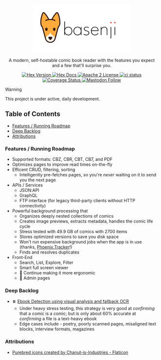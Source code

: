 <p align="center">
  <picture>
    <source media="(prefers-color-scheme: dark)" srcset="https://raw.githubusercontent.com/camatcode/basenji/refs/heads/main/assets/basenji-logo-dark2.png">
    <source media="(prefers-color-scheme: light)" srcset="https://raw.githubusercontent.com/camatcode/basenji/refs/heads/main/assets/basenji-logo-light2.png">
    <img alt="basenji logo" src="https://raw.githubusercontent.com/camatcode/basenji/refs/heads/main/assets/basenji-logo-light2.png" width="320">
  </picture>
</p>

<p align="center">
  A modern, self-hostable comic book reader with the features you expect and a few that'll surprise you.
</p>


<p align="center">
  <a href="https://hex.pm/packages/basenji">
    <img alt="Hex Version" src="https://img.shields.io/hexpm/v/basenji.svg">
  </a>

  <a href="https://hexdocs.pm/basenji">
    <img alt="Hex Docs" src="http://img.shields.io/badge/hex.pm-docs-green.svg?style=flat">
  </a
  -->
  
  <a href="https://opensource.org/licenses/Apache-2.0">
    <img alt="Apache 2 License" src="https://img.shields.io/hexpm/l/oban">
  </a>

  <a href="https://github.com/camatcode/basenji/actions?query=branch%3Amain++">
    <img alt="ci status" src="https://github.com/camatcode/basenji/workflows/ci/badge.svg">
  </a>
  <a href='https://coveralls.io/github/camatcode/basenji?branch=main'>
    <img src='https://coveralls.io/repos/github/camatcode/basenji/badge.svg?branch=main' alt='Coverage Status' />
  </a>

<a href="https://mastodon.social/@scrum_log" target="_blank" rel="noopener noreferrer">
    <img alt="Mastodon Follow" src="https://img.shields.io/badge/mastodon-%40scrum__log%40mastodon.social-purple?color=6364ff">
  </a>

</p>


> [!WARNING]  
> This project is under active, daily development.



## Table of Contents

- [Features / Running Roadmap](#features--running-roadmap)
- [Deep Backlog](#deep-backlog)
- [Attributions](#attributions)


### Features / Running Roadmap

* Supported formats:  CBZ, CBR, CBT, CB7, and PDF
* Optimizes pages to improve read times on-the-fly
* Efficent CRUD, filtering, sorting
  *  Intelligently pre-fetches pages, so you're *never* waiting on it to send you the next page
* APIs / Services
  * JSON:API
  * GraphQL
  * FTP interface (for legacy third-party clients without HTTP connectivity)
* Powerful background processing that
  * Organizes deeply nested collections of comics
  * Creates image previews, extracts metadata, handles the comic life cycle
  * Stress tested with 49.9 GB of comics with 2700 items
  * Stores optimized versions to save you disk space
  * Won't run expensive background jobs when the app is in use (thanks, [Phoenix.Tracker](https://hexdocs.pm/phoenix_pubsub/Phoenix.Tracker.html)!)
  * Finds and resolves duplicates
* Front-End
  * Search, List, Explore, Filter
  * Smart full screen viewer
  * 🚧 Continue making  it more ergonomic
  * 🚧 Admin pages

###  Deep Backlog

* ⏸️ [Ebook Detection using visual analysis and fallback OCR](https://github.com/camatcode/basenji/pull/44)
  * Under heavy stress testing, this strategy is very good at *confirming* that a comic is a comic; but is only about 60% accurate at *confirming* a file is a text-heavy ebook
  * Edge cases include - poetry, poorly scanned pages, misaligned text blocks, interview formats, magazines

### Attributions

* <a href="https://www.flaticon.com/free-icons/purebred" title="purebred icons">Purebred icons created by Chanut-is-Industries - Flaticon</a>
